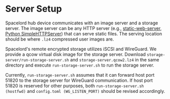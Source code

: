 # Server Setup

Spacelord hub device communicates with an image server and a storage server.
The image server can be any HTTP server
(e.g., [static-web-server](https://github.com/joseluisq/static-web-server),
[Python SimpleHTTPServer](https://www.digitalocean.com/community/tutorials/python-simplehttpserver-http-server))
that can serve static files.
The serving location should be
where `.lz4` compressed user images are.

Spacelord's remote encrypted storage utilizes iSCSI and WireGuard.
We provide a qcow virtual disk image for the storage server.
Download `storage-server/run-storage-server.sh` and `storage-server.qcow2.lz4`
in the same directory and execute `run-storage-server.sh` to run the storage server.

Currently, `run-storage-server.sh` assumes that it can forward host port 51820
to the storage server for WireGuard communication. If host port 51820 is
reserved for other purposes, both `run-storage-server.sh (hostfwd)` and
`config.toml (WG_LISTEN_PORT)` should be revised accordingly.
